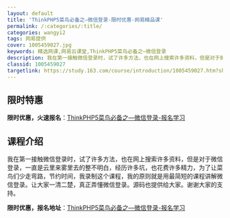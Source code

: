 ```yaml
---
layout: default
title: 'ThinkPHP5菜鸟必备之—微信登录-限时优惠-网易精品课'
permalink: /:categories/:title/
categories: wangyi2
tags: 网易提供
cover: 1005459027.jpg
keywords: 精选网课,网易云课堂,ThinkPHP5菜鸟必备之—微信登录
description: 我在第一接触微信登录时，试了许多方法，也在网上搜索许多资料，但是对于微信登录，一直是云里来雾里去的整不明白，经历许多坑，
classid: 1005459027
targetlink: https://study.163.com/course/introduction/1005459027.htm?share=1&shareId=1025206652&utm_campaign=share&utm_medium=iphoneShare&utm_source=&utm_u=1025206652
---
```


## 限时特惠

**限时优惠，火速报名**：[ThinkPHP5菜鸟必备之—微信登录-报名学习](https://study.163.com/course/introduction/1005459027.htm?share=1&shareId=1025206652&utm_campaign=share&utm_medium=iphoneShare&utm_source=&utm_u=1025206652)

## 课程介绍

我在第一接触微信登录时，试了许多方法，也在网上搜索许多资料，但是对于微信登录，一直是云里来雾里去的整不明白，经历许多坑，也花费许多精力，为了让菜鸟们少走弯路，节约时间，我录制这个课程，我的原则就是用最简短的课程讲解微信登录。让大家一清二楚，真正弄懂微信登录。源码也提供给大家。谢谢大家的支持。

**限时优惠，报名地址**：[ThinkPHP5菜鸟必备之—微信登录-报名学习](https://study.163.com/course/introduction/1005459027.htm?share=1&shareId=1025206652&utm_campaign=share&utm_medium=iphoneShare&utm_source=&utm_u=1025206652)

